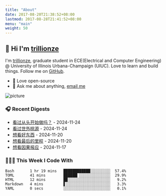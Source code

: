 ```yaml
---
title: "About"
date: 2017-08-20T21:38:52+08:00
lastmod: 2017-08-28T21:41:52+08:00
menu: "main"
weight: 50
---
```


## 👋 Hi I'm [trillionze](https://www.trillionze.com)

I'm [trillionze](https://www.trillionze.com), graduate student in ECE(Electrical and Computer Engineering) @ University of Illinois Urbana-Champaign (UIUC). Love to learn and build things. Follow me on [GitHub](https://github.com/trillionze).

- 💼 Love open-source
- 💬 Ask me about anything, [email me](trillionze@163.com)

![picture](https://image.pseudoyu.com/images/dino.gif)

### 🎧 Recent Digests

<!-- douban starts -->
* <a href='http://movie.douban.com/subject/36198713/' target='_blank'>看过从头开始做吗？</a> - 2024-11-24
* <a href='http://movie.douban.com/subject/36133984/' target='_blank'>看过世外桃源</a> - 2024-11-24
* <a href='http://movie.douban.com/subject/36154853/' target='_blank'>想看好东西</a> - 2024-11-20
* <a href='http://movie.douban.com/subject/36680228/' target='_blank'>想看最后的里程</a> - 2024-11-20
* <a href='http://movie.douban.com/subject/36934908/' target='_blank'>想看因果报应</a> - 2024-11-17
<!-- douban ends -->

### 👨🏻‍💻 This Week I Code With

<!-- code_time starts -->

```text
Bash       1 hr 19 mins   ████████████░░░░░░░░░  57.4%
TOML       41 mins        ██████▎░░░░░░░░░░░░░░  29.9%
HTML       12 mins        █▉░░░░░░░░░░░░░░░░░░░   9.2%
Markdown   4 mins         ▋░░░░░░░░░░░░░░░░░░░░   3.3%
YAML       0 secs         ░░░░░░░░░░░░░░░░░░░░░   0.1%
```

<!-- code_time ends -->